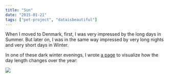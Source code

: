```yaml
---
title: "Sun"
date: "2015-01-21"
tags: ["pet-project", "dataisbeautiful"]
---
```


When I moved to Denmark, first, I was very impressed by the long days in Summer. But later on, I was in the same way impressed by very long nights and very short days in Winter.

In one of these dark winter evenings, I wrote [a page](https://romaklimenko.github.io/sun/) to visualize how the day length changes over the year:

<img src="sun.png" class="img-fluid" />

